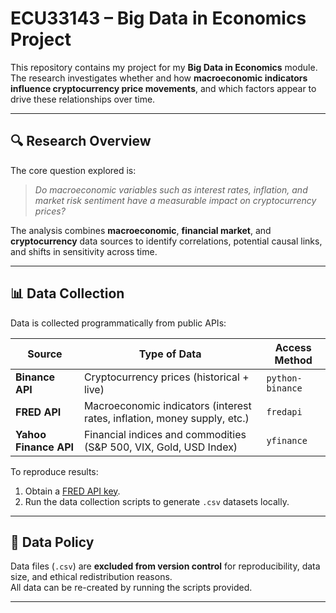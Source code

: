 # ECU33143 – Big Data in Economics Project

This repository contains my project for my **Big Data in Economics** module.  
The research investigates whether and how **macroeconomic indicators influence cryptocurrency price movements**, and which factors appear to drive these relationships over time.

---

## 🔍 Research Overview
The core question explored is:

> *Do macroeconomic variables such as interest rates, inflation, and market risk sentiment have a measurable impact on cryptocurrency prices?*

The analysis combines **macroeconomic**, **financial market**, and **cryptocurrency** data sources to identify correlations, potential causal links, and shifts in sensitivity across time.

---

## 📊 Data Collection
Data is collected programmatically from public APIs:

| Source | Type of Data | Access Method |
|--------|---------------|----------------|
| **Binance API** | Cryptocurrency prices (historical + live) | `python-binance` |
| **FRED API** | Macroeconomic indicators (interest rates, inflation, money supply, etc.) | `fredapi` |
| **Yahoo Finance API** | Financial indices and commodities (S&P 500, VIX, Gold, USD Index) | `yfinance` |

To reproduce results:
1. Obtain a [FRED API key](https://fred.stlouisfed.org/docs/api/api_key.html).
2. Run the data collection scripts to generate `.csv` datasets locally.

---

## 🚫 Data Policy
Data files (`.csv`) are **excluded from version control** for reproducibility, data size, and ethical redistribution reasons.  
All data can be re-created by running the scripts provided.

---
